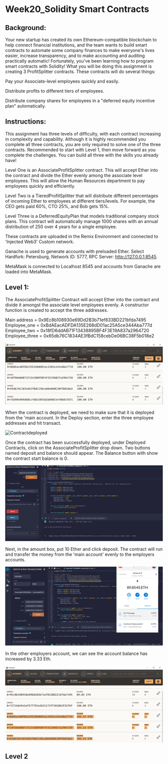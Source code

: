 # Week20_Solidity Smart Contracts

## Background:


Your new startup has created its own Ethereum-compatible blockchain to help connect financial institutions, and the team wants to build smart contracts to automate some company finances to make everyone's lives easier, increase transparency, and to make accounting and auditing practically automatic! Fortunately, you've been learning how to program smart contracts with Solidity! What you will be doing this assignment is creating 3 ProfitSplitter contracts. These contracts will do several things:

Pay your Associate-level employees quickly and easily.

Distribute profits to different tiers of employees.

Distribute company shares for employees in a "deferred equity incentive plan" automatically.

## Instructions:

This assignment has three levels of difficulty, with each contract increasing in complexity and capability. Although it is highly recommended you complete all three contracts, you are only required to solve one of the three contracts. Recommended to start with Level 1, then move forward as you complete the challenges. You can build all three with the skills you already have!

Level One is an AssociateProfitSplitter contract. This will accept Ether into the contract and divide the Ether evenly among the associate level employees. This will allow the Human Resources department to pay employees quickly and efficiently.

Level Two is a TieredProfitSplitter that will distribute different percentages of incoming Ether to employees at different tiers/levels. For example, the CEO gets paid 60%, CTO 25%, and Bob gets 15%.

Level Three is a DeferredEquityPlan that models traditional company stock plans. This contract will automatically manage 1000 shares with an annual distribution of 250 over 4 years for a single employee.

These contracts are uploaded in the Remix Environment and connected to 'Injected Web3' Custom network.

Ganache is used to generate accounts with preloaded Ether. Select Hardfork: Petersburg, Network ID: 5777, RPC Server: http://127.0.0.1:8545.

MetaMask is connected to Localhost 8545 and accounts from Ganache are loaded into MetaMask.

## Level 1:

The AssociateProfitSplitter Contract will accept Ether into the contract and divide it amongst the associate level employees evenly. A constructor function is created to accept the three addresses. 


Main address = 0x9Ec8b108930e69Dd2B3b71ef833BD221bfda7495
Employee_one = 0xBdAEacADFDA135E268dD01ac25A5ce344Aba777d
Employee_two = 0x18fD6ddAB71F13438895BF4F3E19A837a2964720
Employee_three = 0x65db76C1834AE3fBdC158cebDe06BC38F5b018e2

![Ganache](Screenshots/Ganache.PNG)

When the contract is deployed, we need to make sure that it is deployed from the 'main account. In the Deploy section, enter the three employee addresses and hit transact.

![Contractdeployed](Screenshots/contract1deploy.PNG)

Once the contract has been successfully deployed, under Deployed Contracts, click on the AssociateProfitSplitter drop down. Two buttons named deposit and balance should appear. The Balance button with show the contract start balance is 0.

![Contractdeployed](Screenshots/contract_deploy_balance_0.PNG)

Next, in the amount box, put 10 Ether and click deposit. The contract will run and transfer the money from the 'main account' evenly to the employers accounts.

![Etherout](Screenshots/10ether_out_of_main_account.PNG)

In the other employers account, we can see the account balance has increased by 3.33 Eth.

![Etherout](Screenshots/Ganache_new_balance.PNG)

## Level 2

